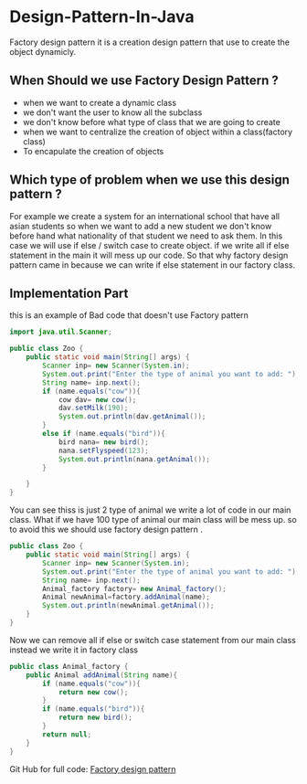 # Design-Pattern-In-Java
Factory design pattern it is a creation design pattern that use to create the object dynamicly.

## When Should we use Factory Design Pattern ?

- when we want to create a dynamic class
- we don't want the user to know all the subclass
- we don't know before what type of class that we are going to create
- when we want to centralize the creation of object within a class(factory class)
- To encapulate the creation of objects

## Which type of problem when we use this design pattern ?

For example we create a system for an international school that have all asian students so when we want to add a new student we don't know before hand what nationality of that student we need to ask them. In this case we will use if else / switch case to create object. if we write all if else statement in the main it will mess up our code. So that why factory design pattern came in because we can write if else statement in our factory class.

## Implementation Part

this is an example of Bad code that doesn't use Factory pattern

```java
import java.util.Scanner;

public class Zoo {
    public static void main(String[] args) {
        Scanner inp= new Scanner(System.in);
        System.out.print("Enter the type of animal you want to add: ");
        String name= inp.next();
        if (name.equals("cow")){
            cow dav= new cow();
            dav.setMilk(190);
            System.out.println(dav.getAnimal());
        }
        else if (name.equals("bird")){
            bird nana= new bird();
            nana.setFlyspeed(123);
            System.out.println(nana.getAnimal());
        }

    }
}
```

You can see thiss is just 2 type of animal we write a lot of code in our main class. What if we have 100 type of animal our main class will be mess up. so to avoid this we should use factory design pattern .

```java
public class Zoo {
    public static void main(String[] args) {
        Scanner inp= new Scanner(System.in);
        System.out.print("Enter the type of animal you want to add: ");
        String name= inp.next();
        Animal_factory factory= new Animal_factory();
        Animal newAnimal=factory.addAnimal(name);
        System.out.println(newAnimal.getAnimal());
    }
}
```

Now  we can remove all if else or switch case statement from our main class instead we write it in factory class

```java
public class Animal_factory {
    public Animal addAnimal(String name){
        if (name.equals("cow")){
            return new cow();
        }
        if (name.equals("bird")){
            return new bird();
        }
        return null;
    }
}
```

Git Hub for full code: [Factory design pattern](https://github.com/seabnavin19/Design-Pattern-In-Java/tree/master/Factory_design_patter)
